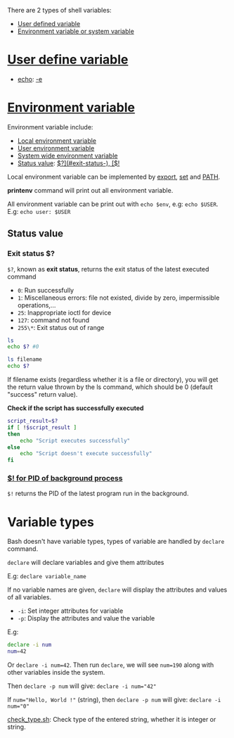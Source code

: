 There are 2 types of shell variables:
* [User defined variable](#user-define-variable)
* [Environment variable or system variable](#environment-variable)

# [User define variable](User%20define%20variable.md)

* [echo](User%20define%20variable.md#echo): [-e]()

# [Environment variable](Environment%20variable.md)

Environment variable include:

* [Local environment variable](Environment%20variable.md#local-environment-variable)
* [User environment variable](Environment%20variable.md#local-environment-variable)
* [System wide environment variable](Environment%20variable.md#system-wide-environment-variables)
* [Status value](#status-value): [$?](#exit-status-), [$!](#-for-pid-of-background-process)

Local environment variable can be implemented by [export](Environment%20variable.md#export-command), [set](Environment%20variable.md#set-command) and [PATH](Environment%20variable.md#path).

**printenv** command will print out all environment variable.

All environment variable can be print out with ``echo $env``, e.g: ``echo $USER``. E.g: ``echo user: $USER``
## Status value

### Exit status $?

``$?``, known as **exit status**, returns the exit status of the latest executed command

* ``0``: Run successfully
* ``1``: Miscellaneous errors: file not existed, divide by zero, impermissible operations,...
* ``25``:	Inappropriate ioctl for device
* ``127``: command not found
* ``255\*``: Exit status out of range

```sh
ls
echo $? #0
```

```sh
ls filename
echo $?
```

If filename exists (regardless whether it is a file or directory), you will get the return value thrown by the ls command, which should be 0 (default "success" return value).

**Check if the script has successfully executed**

```sh
script_result=$?
if [ !$script_result ] 
then
    echo "Script executes successfully"
else
    echo "Script doesn't execute successfully"
fi
```
### [$! for PID of background process](https://github.com/TranPhucVinh/Linux-Shell/blob/master/Physical%20layer/Process/Process%20command.md#-for-pid-of-background-process)
``$!`` returns the PID of the latest program run in the background.
# Variable types

Bash doesn't have variable types, types of variable are handled by ``declare`` command.

``declare`` will declare variables and give them attributes

E.g: ``declare variable_name``

If no variable names are given, ``declare`` will display the attributes and values of all variables.

* ``-i``: Set integer attributes for variable
* ``-p``: Display the attributes and value the variable

E.g:

```sh
declare -i num
num=42
```

Or ``declare -i num=42``. Then run ``declare``, we will see ``num=190`` along with other variables inside the system.

Then ``declare -p num`` will give: ``declare -i num="42"``

If ``num="Hello, World !"`` (string), then ``declare -p num`` will give: ``declare -i num="0"``

[check_type.sh](check_type.sh): Check type of the entered string, whether it is integer or string.
